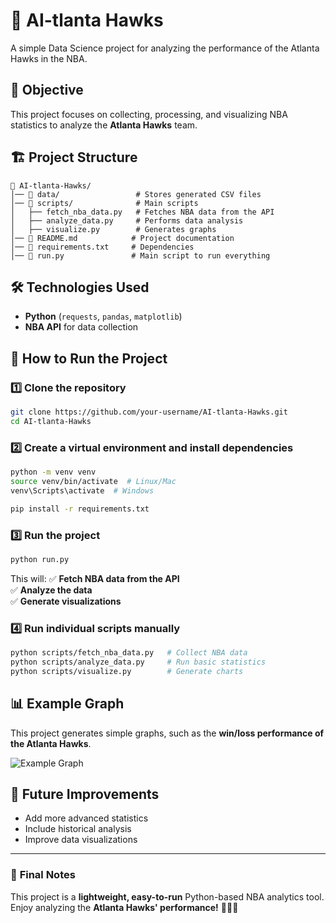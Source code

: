# 🏀 AI-tlanta Hawks

A simple Data Science project for analyzing the performance of the Atlanta Hawks in the NBA.

## 📌 Objective
This project focuses on collecting, processing, and visualizing NBA statistics to analyze the **Atlanta Hawks** team.

## 🏗️ Project Structure

```
📂 AI-tlanta-Hawks/
│── 📂 data/                 # Stores generated CSV files
│── 📂 scripts/              # Main scripts
│   ├── fetch_nba_data.py   # Fetches NBA data from the API
│   ├── analyze_data.py     # Performs data analysis
│   ├── visualize.py        # Generates graphs
│── 📜 README.md            # Project documentation
│── 📜 requirements.txt     # Dependencies
│── 📜 run.py               # Main script to run everything
```

## 🛠️ Technologies Used
- **Python** (`requests`, `pandas`, `matplotlib`)
- **NBA API** for data collection

## 🚀 How to Run the Project
### 1️⃣ **Clone the repository**
```bash
git clone https://github.com/your-username/AI-tlanta-Hawks.git
cd AI-tlanta-Hawks
```

### 2️⃣ **Create a virtual environment and install dependencies**
```bash
python -m venv venv
source venv/bin/activate  # Linux/Mac
venv\Scripts\activate  # Windows

pip install -r requirements.txt
```

### 3️⃣ **Run the project**
```bash
python run.py
```

This will:
✅ **Fetch NBA data from the API**  
✅ **Analyze the data**  
✅ **Generate visualizations**  

### 4️⃣ **Run individual scripts manually**
```bash
python scripts/fetch_nba_data.py   # Collect NBA data
python scripts/analyze_data.py     # Run basic statistics
python scripts/visualize.py        # Generate charts
```

## 📊 Example Graph
This project generates simple graphs, such as the **win/loss performance of the Atlanta Hawks**.

![Example Graph](https://via.placeholder.com/600x400?text=Graph+Example)

## 🏀 Future Improvements
- Add more advanced statistics  
- Include historical analysis  
- Improve data visualizations  

---
### 🎯 **Final Notes**
This project is a **lightweight, easy-to-run** Python-based NBA analytics tool.  
Enjoy analyzing the **Atlanta Hawks' performance!** 🚀🔥🏀
